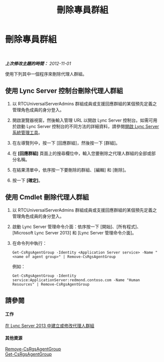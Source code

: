 ﻿---
title: 刪除專員群組
TOCTitle: 刪除專員群組
ms:assetid: df385fd1-62f4-42b7-a349-4eb38dea50c8
ms:mtpsurl: https://technet.microsoft.com/zh-tw/library/Gg182597(v=OCS.15)
ms:contentKeyID: 49292563
ms.date: 08/24/2015
mtps_version: v=OCS.15
ms.translationtype: HT
---

# 刪除專員群組

 

_**上次修改主題的時間：** 2012-11-01_

使用下列其中一個程序來刪除代理人群組。

## 使用 Lync Server 控制台刪除代理人群組

1.  以 RTCUniversalServerAdmins 群組成員或支援回應群組的某個預先定義之管理角色成員的身分登入。

2.  開啟瀏覽器視窗，然後輸入管理 URL 以開啟 Lync Server 控制台。如需可用於啟動 Lync Server 控制台的不同方法的詳細資料，請參閱[開啟 Lync Server 系統管理工具](lync-server-2013-open-lync-server-administrative-tools.md)。

3.  在左導覽列中，按一下 \[回應群組\]，然後按一下 \[群組\]。

4.  在 **\[回應群組\]** 頁面上的搜尋欄位中，輸入您要刪除之代理人群組的全部或部分名稱。

5.  在結果清單中，依序按一下要刪除的群組、\[編輯\] 和 \[刪除\]。

6.  按一下 **\[確定\]**。

## 使用 Cmdlet 刪除代理人群組

1.  以 RTCUniversalServerAdmins 群組成員或支援回應群組的某個預先定義之管理角色成員的身分登入。

2.  啟動 Lync Server 管理命令介面：依序按一下 \[開始\]、\[所有程式\]、\[Microsoft Lync Server 2013\] 和 \[Lync Server 管理命令介面\]。

3.  在命令列中執行：
    
        Get-CsRgsAgentGroup -Identity <Application Server service> -Name "<name of agent group>" | Remove-CsRgsAgentGroup
    
    例如：
    
        Get-CsRgsAgentGroup -Identity service:ApplicationServer:redmond.contoso.com -Name "Human Resources" | Remove-CsRgsAgentGroup

## 請參閱

#### 工作

[在 Lync Server 2013 中建立或修改代理人群組](lync-server-2013-create-or-modify-an-agent-group.md)  

#### 其他資源

[Remove-CsRgsAgentGroup](https://docs.microsoft.com/en-us/powershell/module/skype/Remove-CsRgsAgentGroup)  
[Get-CsRgsAgentGroup](https://docs.microsoft.com/en-us/powershell/module/skype/Get-CsRgsAgentGroup)

